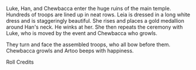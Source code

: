 Luke, Han, and Chewbacca enter the huge ruins of the main
temple. Hundreds of troops are lined up in neat rows. Leia is
dressed in a long white dress and is staggeringly beautiful.
She rises and places a gold medallion around Han's neck. He
winks at her. She then repeats the ceremony with Luke, who
is moved by the event and Chewbacca who growls.

They turn and face the assembled
troops, who all bow before them. Chewbacca growls and Artoo
beeps with happiness.

Roll Credits
